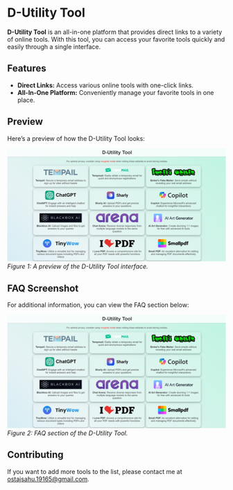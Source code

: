 # D-Utility Tool

**D-Utility Tool** is an all-in-one platform that provides direct links to a variety of online tools. With this tool, you can access your favorite tools quickly and easily through a single interface.

## Features

- **Direct Links:** Access various online tools with one-click links.
- **All-In-One Platform:** Conveniently manage your favorite tools in one place.

## Preview

Here’s a preview of how the D-Utility Tool looks:

![Preview](D-Utility%20Tool/Screenshots/1.png)
*Figure 1: A preview of the D-Utility Tool interface.*

## FAQ Screenshot

For additional information, you can view the FAQ section below:

![FAQ Screenshot](D-Utility%20Tool/Screenshots/1.png)
*Figure 2: FAQ section of the D-Utility Tool.*

## Contributing

If you want to add more tools to the list, please contact me at [ostajsahu.19165@gmail.com](mailto:ostajsahu.19165@gmail.com).
